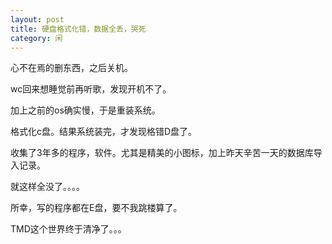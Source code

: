 ```yaml
---
layout: post
title: 硬盘格式化错，数据全丢，哭死 
category: 闲
---
```

心不在焉的删东西，之后关机。

wc回来想睡觉前再听歌，发现开机不了。

加上之前的os确实慢，于是重装系统。

格式化c盘。结果系统装完，才发现格错D盘了。

收集了3年多的程序，软件。尤其是精美的小图标，加上昨天辛苦一天的数据库导入记录。

就这样全没了。。。。

所幸，写的程序都在E盘，要不我跳楼算了。


TMD这个世界终于清净了。。。
